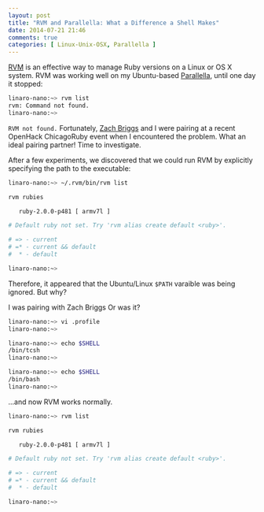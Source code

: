 ```yaml
---
layout: post
title: "RVM and Parallella: What a Difference a Shell Makes"
date: 2014-07-21 21:46
comments: true
categories: [ Linux-Unix-OSX, Parallella ]
---
```

[RVM](/blog/2013/05/16/upgrading-ruby-with-rvm/) is an effective way to manage Ruby versions on a Linux or OS X system. RVM was working well on my Ubuntu-based [Parallella](/blog/2014/07/07/parallella-quick-start-guide-with-gotchas/), until one day it stopped:

```bash
linaro-nano:~> rvm list
rvm: Command not found.
linaro-nano:~>

```
`RVM not found.` Fortunately, [Zach Briggs](https://twitter.com/theotherzach) and I were pairing at a recent OpenHack ChicagoRuby event when I encountered the problem. What an ideal pairing partner! Time to investigate.
<!--more-->
After a few experiments, we discovered that we could run RVM by explicitly specifying the path to the executable:

```bash
linaro-nano:~> ~/.rvm/bin/rvm list

rvm rubies

   ruby-2.0.0-p481 [ armv7l ]

# Default ruby not set. Try 'rvm alias create default <ruby>'.

# => - current
# =* - current && default
#  * - default

linaro-nano:~>

```

Therefore, it appeared that the Ubuntu/Linux `$PATH` varaible was being ignored. But why?

I was pairing with Zach Briggs Or was it?

```bash
linaro-nano:~> vi .profile
linaro-nano:~>

```


```bash
linaro-nano:~> echo $SHELL
/bin/tcsh
linaro-nano:~>

```



```bash
linaro-nano:~> echo $SHELL
/bin/bash
linaro-nano:~>

```
...and now RVM works normally.


```bash
linaro-nano:~> rvm list

rvm rubies

   ruby-2.0.0-p481 [ armv7l ]

# Default ruby not set. Try 'rvm alias create default <ruby>'.

# => - current
# =* - current && default
#  * - default

linaro-nano:~>


```
